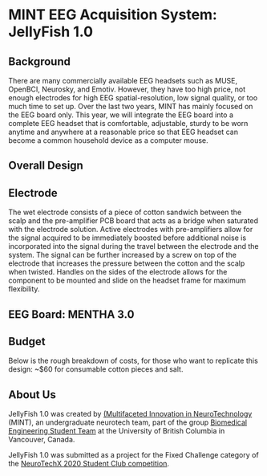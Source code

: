 # MINT EEG Acquisition System: JellyFish 1.0

## Background
There are many commercially available EEG headsets such as MUSE, OpenBCI, Neurosky, and Emotiv. However, they have too high price, not enough electrodes for high EEG spatial-resolution, low signal quality, or too much time to set up. Over the last two years, MINT has mainly focused on the EEG board only. This year, we will integrate the EEG board into a complete EEG headset that is comfortable, adjustable, sturdy to be worn anytime and anywhere at a reasonable price so that EEG headset can become a common household device as a computer mouse.


## Overall Design

## Electrode
The wet electrode consists of a piece of cotton sandwich between the scalp and the pre-amplifier PCB board that acts as a bridge when saturated with the electrode solution. Active electrodes with pre-amplifiers allow for the signal acquired to be immediately boosted before additional noise is incorporated into the signal during the travel between the electrode and the system. The signal can be further increased by a screw on top of the electrode that increases the pressure between the cotton and the scalp when twisted. Handles on the sides of the electrode allows for the component to be mounted and slide on the headset frame for maximum flexibility.

## EEG Board: MENTHA 3.0

## Budget
Below is the rough breakdown of costs, for those who want to replicate this design:
~$60 for consumable cotton pieces and salt.

## About Us

JellyFish 1.0 was created by [(Multifaceted Innovation in NeuroTechnology](https://ubcmint.github.io/) (MINT), an undergraduate neurotech team, part of the group [Biomedical Engineering Student Team](http://www.ubcbest.com/) at the University of British Columbia in Vancouver, Canada.

JellyFish 1.0 was submitted as a project for the Fixed Challenge category of the [NeuroTechX 2020 Student Club competition](https://neurotechx.github.io/studentclubs/competition/).
